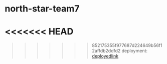 # north-star-team7
<<<<<<< HEAD
=======

>>>>>>> 852175355f977687d224649b56f12affdb2ddfd2
deployment: [deployedlink](https://leafy-horse-e93b78.netlify.app/)
